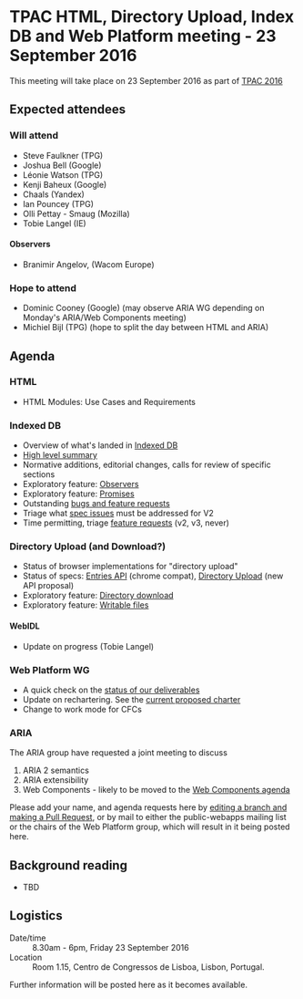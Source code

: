 # TPAC HTML, Directory Upload, Index DB and Web Platform meeting - 23 September 2016

This meeting will take place on 23 September 2016 as part of [TPAC 2016](https://www.w3.org/2016/09/TPAC/)

## Expected attendees

### Will attend

* Steve Faulkner (TPG)
* Joshua Bell (Google)
* Léonie Watson (TPG)
* Kenji Baheux (Google)
* Chaals (Yandex)
* Ian Pouncey (TPG)
* Olli Pettay - Smaug (Mozilla)
* Tobie Langel (IE)

#### Observers
* Branimir Angelov,  (Wacom Europe)

### Hope to attend

* Dominic Cooney (Google) (may observe ARIA WG depending on Monday's ARIA/Web Components meeting)
* Michiel Bijl (TPG) (hope to split the day between HTML and ARIA)

## Agenda
### HTML

* HTML Modules: Use Cases and Requirements

### Indexed DB

* Overview of what's landed in [Indexed DB](https://w3c.github.io/IndexedDB/#revision-history)
 * [High level summary](https://w3c.github.io/IndexedDB/#revision-history)
 * Normative additions, editorial changes, calls for review of specific sections
* Exploratory feature: [Observers](https://github.com/wicg/indexed-db-observers)
* Exploratory feature: [Promises](https://github.com/inexorabletash/indexeddb-promises)
* Outstanding [bugs and feature requests](https://github.com/w3c/IndexedDB/issues)
 * Triage what [spec issues](https://github.com/w3c/IndexedDB/issues?q=is%3Aissue+is%3Aopen+label%3A%22spec+issue%22) must be addressed for V2
 * Time permitting, triage [feature requests](https://github.com/w3c/IndexedDB/issues?q=is%3Aissue+is%3Aopen+label%3A%22feature+request%22) (v2, v3, never)

### Directory Upload (and Download?)

* Status of browser implementations for "directory upload"
* Status of specs: [Entries API](https://wicg.github.io/entries-api/) (chrome compat), [Directory Upload](https://wicg.github.io/directory-upload/proposal.html) (new API proposal)
* Exploratory feature: [Directory download](https://github.com/drufball/directory-download) 
* Exploratory feature: [Writable files](https://github.com/wicg/writable-files)

#### WebIDL

* Update on progress (Tobie Langel)

### Web Platform WG

* A quick check on the [status of our deliverables](https://www.w3.org/WebPlatform/WG/PubStatus)
* Update on rechartering. See the [current proposed charter](http://w3c.github.io/charter-html/group-charter.html)
* Change to work mode for CFCs

### ARIA

The ARIA group have requested a joint meeting to discuss
1. ARIA 2 semantics
2. ARIA extensibility
3. Web Components - likely to be moved to the [Web Components agenda](https://github.com/w3c/WebPlatformWG/blob/gh-pages/meetings/16-09-19TPAC-1.md)


Please add your name, and agenda requests here by [editing a branch and making a Pull Request](https://github.com/w3c/WebPlatformWG/blob/gh-pages/meetings/10-11mayHTML.md), or by mail to either the public-webapps mailing list or the chairs of the Web Platform group, which will result in it being posted here.

## Background reading

* TBD

## Logistics

<dl>
  <dt>Date/time</dt>
  <dd>8.30am - 6pm, Friday 23 September 2016</dd>
  <dt>Location</dt>
  <dd>Room 1.15, Centro de Congressos de Lisboa, Lisbon, Portugal.</dd>
</dl>

Further information will be posted here as it becomes available.
